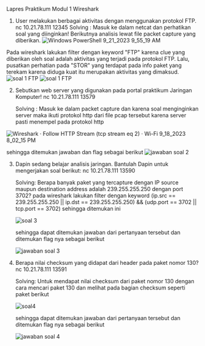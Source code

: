 Lapres Praktikum Modul 1 
Wireshark

1. User melakukan berbagai aktivitas dengan menggunakan protokol FTP.
   nc 10.21.78.111 12345
   Solving :
   Masuk ke dalam netcat dan perhatikan soal yang diinginkan! Berikutnya analisis lewat file packet capture yang diberikan.
![Windows PowerShell 9_21_2023 9_55_19 AM](https://github.com/fadhilad77/Lapres-jarkomm/blob/main/Screen%20Shot%202023-09-21%20at%2013.55.20.png)

Pada wireshark lakukan filter dengan keyword "FTP" karena clue yang diberikan oleh soal adalah aktivitas yang terjadi pada protokol FTP.
Lalu, pusatkan perhatian pada "STOR" yang terdapat pada info paket yang terekam karena diduga kuat itu merupakan aktivitas yang dimaksud.
![soal 1 FTP](https://github.com/fadhilad77/Lapres-jarkomm/blob/main/Screen%20Shot%202023-09-21%20at%2013.55.13.png)
![soal 1 FTP](https://github.com/fadhilad77/Lapres-jarkomm/blob/main/Screen%20Shot%202023-09-21%20at%2013.53.44.png)

2. Sebutkan web server yang digunakan pada portal praktikum Jaringan Komputer!
   nc 10.21.78.111 13579

   Solving :
   Masuk ke dalam packet capture dan karena soal menginginkan server maka ikuti protokol http dari file pcap tersebut karena server pasti menempel pada protokol http

![Wireshark · Follow HTTP Stream (tcp stream eq 2) · Wi-Fi 9_18_2023 8_02_15 PM](https://github.com/fadhilad77/Lapres-jarkomm/blob/main/Screen%20Shot%202023-09-20%20at%2021.30.30.png)

   sehingga ditemukan jawaban dan flag sebagai berikut
![jawaban soal 2](https://github.com/fadhilad77/Lapres-jarkomm/blob/main/Screen%20Shot%202023-09-20%20at%2021.31.12.png)

3. Dapin sedang belajar analisis jaringan. Bantulah Dapin untuk mengerjakan soal berikut:
   nc 10.21.78.111 13590

   Solving:
   Berapa banyak paket yang tercapture dengan IP source maupun destination address adalah 239.255.255.250 dengan port 3702?
   pada wireshark lakukan filter dengan keyword (ip.src == 239.255.255.250 || ip.dst == 239.255.255.250) && (udp.port == 3702 || tcp.port      == 3702) sehingga ditemukan ini

   ![soal 3](https://github.com/fadhilad77/Lapres-jarkomm/blob/main/Screen%20Shot%202023-09-20%20at%2022.03.52.png)

   sehingga dapat ditemukan jawaban dari pertanyaan tersebut dan ditemukan flag nya sebagai berikut

   ![jawaban soal 3](https://github.com/fadhilad77/Lapres-jarkomm/blob/main/Screen%20Shot%202023-09-20%20at%2022.04.06.png)


4. Berapa nilai checksum yang didapat dari header pada paket nomor 130?
   nc 10.21.78.111 13591

   Solving:
   Untuk mendapat nilai checksum dari paket nomor 130 dengan cara mencari paket 130 dan melihat pada bagian checksum seperti paket berikut

   ![soal4](https://github.com/fadhilad77/Lapres-jarkomm/blob/main/Screen%20Shot%202023-09-21%20at%2015.44.43.png)

   sehingga dapat ditemukan jawaban dari pertanyaan tersebut dan ditemukan flag nya sebagai berikut

   ![jawaban soal 4](https://github.com/fadhilad77/Lapres-jarkomm/blob/main/Screen%20Shot%202023-09-21%20at%2015.44.48.png)
